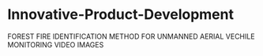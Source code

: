 # Innovative-Product-Development
FOREST FIRE IDENTIFICATION METHOD FOR UNMANNED AERIAL VECHILE MONITORING VIDEO IMAGES
